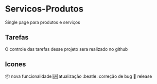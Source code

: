 # Servicos-Produtos

 Single page para produtos e serviços 

## Tarefas

O controle das tarefas desse projeto sera realizado no github
## Icones

:package: nova funcionalidade
:up: atualização
:beatle: correção de bug
:checkered_flag: release